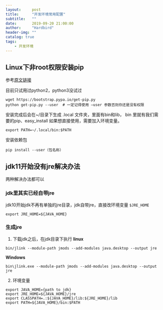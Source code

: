 ```yaml
---
layout:     post
title:      "开发环境常用配置"
subtitle:   ""
date:       2019-09-20 21:00:00
author:     "Hardbird"
header-img: ""
catalog: true
tags:
    - 开发环境
---
```


## Linux下非root权限安装pip
参考[原文链接](https://blog.csdn.net/tanzuozhev/article/details/77585342)

目前只试用过python2，python3没试过

```
wget https://bootstrap.pypa.io/get-pip.py
python get-pip.py --user  # 一定记得使用 –user 参数否则你还是没有权限
```
安装完成后会在~/目录下生成 .local 文件夹，里面有bin和lib， bin 里就有我们需要的pip、easy_install
如果想直接使用，需要加入环境变量。
```
export PATH=~/.local/bin:$PATH
```
安装依赖包
```
pip install --user（包名称）
```

## jdk11开始没有jre解决办法

两种解决办法都可以

### jdk里其实已经自带jre
jdk10开始jdk不再有单独的jre目录，jdk自带jre，直接改环境变量 `$JRE_HOME`
```
export JRE_HOME=${JAVA_HOME}
```

### 生成jre
1. 下载jdk之后，在jdk目录下执行
**linux**
```
bin/jlink --module-path jmods --add-modules java.desktop --output jre
```
**Windows**
```
bin\jlink.exe --module-path jmods --add-modules java.desktop --output jre
```
2. 环境变量
```
export JAVA_HOME={path to jdk}
export JRE_HOME=${JAVA_HOME}/jre
export CLASSPATH=.:${JAVA_HOME}/lib:${JRE_HOME}/lib
export PATH=${JAVA_HOME}/bin:$PATH
```
### 